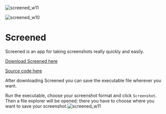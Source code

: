 ![screened_w11](https://user-images.githubusercontent.com/95244851/149917896-687dfb67-b45c-47ec-a597-71af3feb3e3f.PNG)

![screened_w10](https://user-images.githubusercontent.com/95244851/149917926-6eb05161-867f-40fd-b8fa-7bb3ea0dceda.PNG)

# Screened
Screened is an app for taking screenshots really quickly and easily.

[Download Screened here](https://github.com/k-ulyanov/Screened/releases)

[Source code here](https://github.com/k-ulyanov/Screened/blob/main/Screened.py)

After downloading Screened you can save the executable file wherever you want.

Run the executable, choose your screenshot format and click `Screenshot`. Then a file explorer will be opened; there you have to choose where you want to save your screenshot.![screened_w11](https://user-images.githubusercontent.com/95244851/149917778-1bfa710e-7ba7-4ee6-a064-b1e938246557.PNG)
